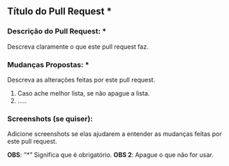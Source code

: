 ## Título do Pull Request *

### Descrição do Pull Request: *

Descreva claramente o que este pull request faz.

### Mudanças Propostas: *

Descreva as alterações feitas por este pull request.

1. Caso ache melhor lista, se não apague a lista.
2. .....

### Screenshots (se quiser):

Adicione screenshots se elas ajudarem a entender as mudanças feitas por este pull request.


**OBS**: _"*"_ Significa que é obrigatório.
**OBS 2**: Apague o que não for usar.
